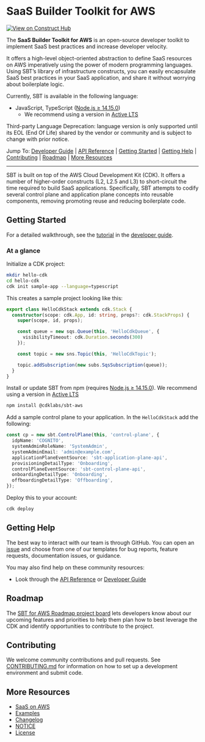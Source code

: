 # SaaS Builder Toolkit for AWS

<!-- ![Build Status](https://codebuild.us-east-1.amazonaws.com/badges?uuid=eyJlbmNyeXB0ZWREYXRhIjoiSy9rWmVENzRDbXBoVlhYaHBsNks4OGJDRXFtV1IySmhCVjJoaytDU2dtVWhhVys3NS9Odk5DbC9lR2JUTkRvSWlHSXZrNVhYQ3ZsaUJFY3o4OERQY1pnPSIsIml2UGFyYW1ldGVyU3BlYyI6IlB3ODEyRW9KdU0yaEp6NDkiLCJtYXRlcmlhbFNldFNlcmlhbCI6MX0%3D&branch=main)
[![Gitpod Ready-to-Code](https://img.shields.io/badge/Gitpod-ready--to--code-blue?logo=gitpod)](https://gitpod.io/#https://github.com/aws/aws-cdk)
[![NPM version](https://badge.fury.io/js/aws-cdk.svg)](https://badge.fury.io/js/aws-cdk)
[![PyPI version](https://badge.fury.io/py/aws-cdk-lib.svg)](https://badge.fury.io/py/aws-cdk-lib)
[![NuGet version](https://badge.fury.io/nu/Amazon.CDK.Lib.svg)](https://badge.fury.io/nu/Amazon.CDK.Lib)
[![Maven Central](https://maven-badges.herokuapp.com/maven-central/software.amazon.awscdk/aws-cdk-lib/badge.svg)](https://maven-badges.herokuapp.com/maven-central/software.amazon.awscdk/aws-cdk-lib)
[![Go Reference](https://pkg.go.dev/badge/github.com/aws/aws-cdk-go/awscdk/v2.svg)](https://pkg.go.dev/github.com/aws/aws-cdk-go/awscdk/v2)
[![Mergify](https://img.shields.io/endpoint.svg?url=https://gh.mergify.io/badges/aws/aws-cdk&style=flat)](https://mergify.io)-->

[![View on Construct Hub](https://constructs.dev/packages/@cdklabs/sbt-aws)](https://constructs.dev/packages/@cdklabs/sbt-aws) 

The **SaaS Builder Toolkit for AWS** is an open-source developer toolkit to implement SaaS best practices and increase developer velocity.

It offers a high-level object-oriented abstraction to define SaaS resources on AWS imperatively using the power of modern programming languages. Using SBT’s library of infrastructure constructs, you can easily encapsulate SaaS best practices in your SaaS application, and share it without worrying about boilerplate logic.

Currently, SBT is available in the following language:

* JavaScript, TypeScript ([Node.js ≥ 14.15.0](https://nodejs.org/download/release/latest-v14.x/))
  * We recommend using a version in [Active LTS](https://nodejs.org/en/about/previous-releases)
<!-- * Python ([Python ≥ 3.8](https://www.python.org/downloads/))
* Java ([Java ≥ 8](https://www.oracle.com/technetwork/java/javase/downloads/index.html) and [Maven ≥ 3.5.4](https://maven.apache.org/download.cgi))
* .NET ([.NET ≥ 6.0](https://dotnet.microsoft.com/download))
* Go ([Go ≥ 1.16.4](https://golang.org/)) -->

Third-party Language Deprecation: language version is only supported until its EOL (End Of Life) shared by the vendor or community and is subject to change with prior notice.

Jump To:
[Developer Guide](/docs/public/README.md) |
[API Reference](/API.md) |
[Getting Started](#getting-started) |
[Getting Help](#getting-help) |
[Contributing](#contributing) |
[Roadmap](https://github.com/aws/aws-cdk/blob/main/ROADMAP.md) |
[More Resources](#more-resources)

-------

SBT is built on top of the AWS Cloud Development Kit (CDK). It offers a number of higher-order constructs (L2, L2.5 and L3) to short-circuit the time required to build SaaS applications. Specifically, SBT attempts to codify several control plane and application plane concepts into reusable components, removing promoting reuse and reducing boilerplate code.

## Getting Started

For a detailed walkthrough, see the [tutorial](https://docs.aws.amazon.com/cdk/latest/guide/getting_started.html#hello_world_tutorial) in the [developer guide](https://docs.aws.amazon.com/cdk/latest/guide/home.html).

### At a glance

Initialize a CDK project:

```sh
mkdir hello-cdk
cd hello-cdk
cdk init sample-app --language=typescript
```

This creates a sample project looking like this:

```ts
export class HelloCdkStack extends cdk.Stack {
  constructor(scope: cdk.App, id: string, props?: cdk.StackProps) {
    super(scope, id, props);

    const queue = new sqs.Queue(this, 'HelloCdkQueue', {
      visibilityTimeout: cdk.Duration.seconds(300)
    });

    const topic = new sns.Topic(this, 'HelloCdkTopic');

    topic.addSubscription(new subs.SqsSubscription(queue));
  }
}
```

Install or update SBT from npm (requires [Node.js ≥ 14.15.0](https://nodejs.org/download/release/latest-v14.x/)). We recommend using a version in [Active LTS](https://nodejs.org/en/about/previous-releases)

```sh
npm install @cdklabs/sbt-aws
```

Add a sample control plane to your application. In the `HelloCdkStack` add the following:

```typescript
const cp = new sbt.ControlPlane(this, 'control-plane', {
  idpName: 'COGNITO',
  systemAdminRoleName: 'SystemAdmin',
  systemAdminEmail: 'admin@example.com',
  applicationPlaneEventSource: 'sbt-application-plane-api',
  provisioningDetailType: 'Onboarding',
  controlPlaneEventSource: 'sbt-control-plane-api',
  onboardingDetailType: 'Onboarding',
  offboardingDetailType: 'Offboarding',
});
```

Deploy this to your account:

```sh
cdk deploy
```

## Getting Help

The best way to interact with our team is through GitHub. You can open an [issue](https://github.com/awslabs/sbt-aws/issues/new/choose) and choose from one of our templates for bug reports, feature requests, documentation issues, or guidance.

You may also find help on these community resources:

* Look through the [API Reference](https://github.com/awslabs/sbt-aws/blob/main/API.md) or [Developer Guide](https://github.com/awslabs/sbt-aws/blob/main/docs/public/README.md)

## Roadmap

The [SBT for AWS Roadmap project board](PLACEHOLDER) lets developers know about our upcoming features and priorities to help them plan how to best leverage the CDK and identify opportunities to contribute to the project. 

## Contributing

We welcome community contributions and pull requests. See
[CONTRIBUTING.md](./CONTRIBUTING.md) for information on how to set up a development environment and submit code.

<!-- ## Metrics collection

This solution collects anonymous operational metrics to help AWS improve the quality and features of the CDK. For more information, including how to disable this capability, please see the [developer guide](https://docs.aws.amazon.com/cdk/latest/guide/cli.html#version_reporting). -->

## More Resources

* [SaaS on AWS](http://aws.amazon.com/saas)
* [Examples](PLACEHOLDER)
* [Changelog](./CHANGELOG.md)
* [NOTICE](./NOTICE)
* [License](./LICENSE)